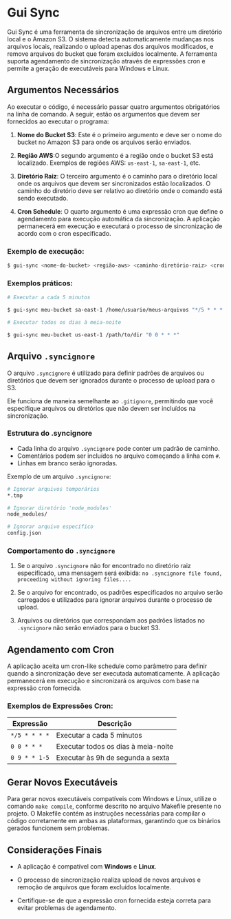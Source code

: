 # Gui Sync

Gui Sync é uma ferramenta de sincronização de arquivos entre um diretório local e o Amazon S3. O sistema detecta automaticamente mudanças nos arquivos locais, realizando o upload apenas dos arquivos modificados, e remove arquivos do bucket que foram excluídos localmente. A ferramenta suporta agendamento de sincronização através de expressões cron e permite a geração de executáveis para Windows e Linux.

## Argumentos Necessários

Ao executar o código, é necessário passar quatro argumentos obrigatórios na linha de comando. A seguir, estão os argumentos que devem ser fornecidos ao executar o programa:

1. **Nome do Bucket S3**: Este é o primeiro argumento e deve ser o nome do bucket no Amazon S3 para onde os arquivos serão enviados.

2. **Região AWS**:O segundo argumento é a região onde o bucket S3 está localizado. Exemplos de regiões AWS: `us-east-1`, `sa-east-1`, etc.

3. **Diretório Raiz**: O terceiro argumento é o caminho para o diretório local onde os arquivos que devem ser sincronizados estão localizados. O caminho do diretório deve ser relativo ao diretório onde o comando está sendo executado.

4. **Cron Schedule**: O quarto argumento é uma expressão cron que define o agendamento para execução automática da sincronização. A aplicação permanecerá em execução e executará o processo de sincronização de acordo com o cron especificado.

### Exemplo de execução:

```bash
$ gui-sync <nome-do-bucket> <região-aws> <caminho-diretório-raiz> <cron-schedule>
```

### Exemplos práticos:

```bash
# Executar a cada 5 minutos

$ gui-sync meu-bucket sa-east-1 /home/usuario/meus-arquivos "*/5 * * * *"

# Executar todos os dias à meia-noite

$ gui-sync meu-bucket us-east-1 /path/to/dir "0 0 * * *"
```

## Arquivo `.syncignore`

O arquivo `.syncignore` é utilizado para definir padrões de arquivos ou diretórios que devem ser ignorados durante o processo de upload para o S3.

Ele funciona de maneira semelhante ao `.gitignore`, permitindo que você especifique arquivos ou diretórios que não devem ser incluídos na sincronização.

### Estrutura do .syncignore

- Cada linha do arquivo `.syncignore` pode conter um padrão de caminho.
- Comentários podem ser incluídos no arquivo começando a linha com `#`.
- Linhas em branco serão ignoradas.

Exemplo de um arquivo `.syncignore`:

```bash
# Ignorar arquivos temporários
*.tmp

# Ignorar diretório 'node_modules'
node_modules/

# Ignorar arquivo específico
config.json
```

### Comportamento do `.syncignore`

1. Se o arquivo `.syncignore` não for encontrado no diretório raiz especificado, uma mensagem será exibida: `no .syncignore file found, proceeding without ignoring files....`

2. Se o arquivo for encontrado, os padrões especificados no arquivo serão carregados e utilizados para ignorar arquivos durante o processo de upload.

3. Arquivos ou diretórios que correspondam aos padrões listados no `.syncignore` não serão enviados para o bucket S3.

## Agendamento com Cron

A aplicação aceita um cron-like schedule como parâmetro para definir quando a sincronização deve ser executada automaticamente. A aplicação permanecerá em execução e sincronizará os arquivos com base na expressão cron fornecida.

### Exemplos de Expressões Cron:

| Expressão     | Descrição                           |
| ------------- | ----------------------------------- |
| `*/5 * * * *` | Executar a cada 5 minutos           |
| `0 0 * * *`   | Executar todos os dias à meia-noite |
| `0 9 * * 1-5` | Executar às 9h de segunda a sexta   |

## Gerar Novos Executáveis

Para gerar novos executáveis compatíveis com Windows e Linux, utilize o comando `make compile`, conforme descrito no arquivo Makefile presente no projeto. O Makefile contém as instruções necessárias para compilar o código corretamente em ambas as plataformas, garantindo que os binários gerados funcionem sem problemas.

## Considerações Finais

- A aplicação é compatível com **Windows** e **Linux**.

- O processo de sincronização realiza upload de novos arquivos e remoção de arquivos que foram excluídos localmente.

- Certifique-se de que a expressão cron fornecida esteja correta para evitar problemas de agendamento.
